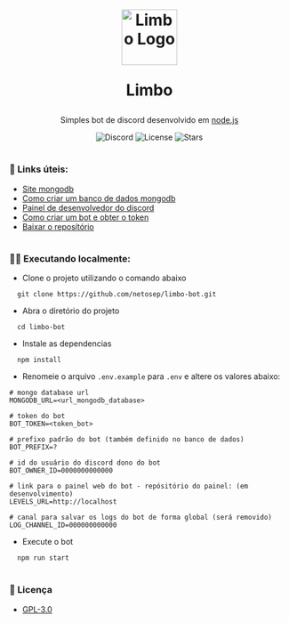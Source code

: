 <h1 align="center">
    <img src="https://i.imgur.com/E9hTV64.png" alt="Limbo Logo" width="100">
    <p>Limbo</p>
</h1>

<div align="center">
    <p>Simples bot de discord desenvolvido em <a href="https://nodejs.dev/download/">node.js</a></p>
    <img alt="Discord" src="https://img.shields.io/discord/688110275789979657?color=black&label=discord&logo=discord&logoColor=white">
    <img alt="License" src="https://img.shields.io/github/license/netosep/limbo-bot?color=black">
    <img alt="Stars" src="https://img.shields.io/github/stars/netosep/limbo-bot?color=black&logo=node.js&logoColor=white">
</div>

#

### 🔗 Links úteis:
<ul>
    <li><a href="https://account.mongodb.com/account/login">Site mongodb</a></li>
    <li><a href="#">Como criar um banco de dados mongodb</a></li>
    <li><a href="https://discord.com/developers/applications">Painel de desenvolvedor do discord</a></li>
    <li><a href="#">Como criar um bot e obter o token</a></li>
    <li><a href="https://github.com/netosep/limbo-bot/archive/refs/heads/main.zip">Baixar o reposítório</a></li>
</ul>

#

### 👨‍💻 Executando localmente:
- Clone o projeto utilizando o comando abaixo
```
  git clone https://github.com/netosep/limbo-bot.git
```

- Abra o diretório do projeto
```
  cd limbo-bot
```

- Instale as dependencias
```
  npm install
```

- Renomeie o arquivo `.env.example` para `.env` e altere os valores abaixo:
```env
# mongo database url
MONGODB_URL=<url_mongodb_database>

# token do bot
BOT_TOKEN=<token_bot>

# prefixo padrão do bot (também definido no banco de dados)
BOT_PREFIX=?

# id do usuário do discord dono do bot
BOT_OWNER_ID=0000000000000

# link para o painel web do bot - repósitório do painel: (em desenvolvimento)
LEVELS_URL=http://localhost

# canal para salvar os logs do bot de forma global (será removido)
LOG_CHANNEL_ID=000000000000
```

- Execute o bot
```bash
  npm run start
```

#

### 📑 Licença

- [GPL-3.0](https://github.com/netosep/limbo-bot/blob/main/LICENSE.md)
